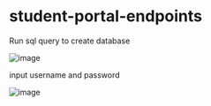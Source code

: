 # student-portal-endpoints

Run sql query to create database

![image](https://user-images.githubusercontent.com/120351262/213960828-da456d17-7e80-407a-a63b-35dd3ab5e4d9.png)

input username and password

![image](https://user-images.githubusercontent.com/120351262/213960864-b0da2b47-08b5-4b7e-a7be-735ecb8eb3a2.png)

